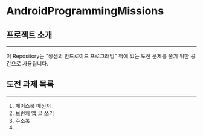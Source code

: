 # AndroidProgrammingMissions

## 프로젝트 소개
---
 이 Repository는 "깡샘의 안드로이드 프로그래밍" 책에 있는 도전 문제를 풀기 위한 공간으로 사용됩니다.
 
## 도전 과제 목록
---
1. 페이스북 메신저
1. 브런치 앱 글 쓰기
1. 주소록
1. ...
